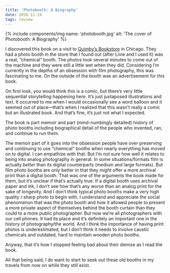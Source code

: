 ```yaml
---
title: 'Photobooth: A Biography'
date: 2016-11-19
tags: review
---
```


{% include components/img name: 'photobooth.jpg' alt: 'The cover of Photobooth: A Biography' %}

I discovered this book on a visit to [Quimby’s Bookstore](http://www.quimbys.com/) in Chicago. They had a photo booth in the store that I found out (after Livie and I used it) was a real, “chemical” booth. The photos took several minutes to come out of the machine and they were still a little wet when they did. Considering I’m currently in the depths of an obsession with film photography, this was fascinating to me. On the outside of the booth was an advertisement for this book.

On first look, you would think this is a comic, but there’s very little sequential storytelling happening here. It’s just juxtaposed illustrations and text. It occurred to me when I would occasionally see a word balloon and it seemed out of place—that’s when I realized that this wasn’t really a comic but an illustrated book. And that’s fine, it’s just not what I expected.

The book is part memoir and part (mind-numbingly detailed) history of photo booths including biographical detail of the people who invented, ran, and continue to run them.

The memoir part of it goes into the obsession people have over preserving and continuing to use “chemical” booths when nearly everything has moved on to digital. I can empathize with that. But I’m not sure how well it relates to being into analog photography in general. In some situations/formats film is actually *better* than its digital counterparts (medium and large formats). But film photo booths are only better in that they *might* offer a more archival print than a digital booth. That was one of the arguments the book made for them, but it’s unclear if that’s actually true. If a digital booth uses archival paper and ink, I don’t see how that’s any worse than an analog print for the sake of longevity. And I don’t think typical photo booths make a very high quality / sharp photo to begin with. I understand and appreciate the social phenomenon that was the photo booth and how it allowed people to present a more private aspect of themselves behind the booth curtain than they could to a more public photographer. But now we’re all photographers with our cell phones. It had its place and it’s definitely an important one in the history of photography/the world. And I think the importance of having print photos is underestimated, but I don’t think it needs to involve caustic chemicals and outdated, hard to maintain wooden photo booths.

Anyway, that it’s how I stopped feeling bad about their demise as I read the book.

All that being said, I do want to start to seek out these old booths in my travels from now on while they still exist.
